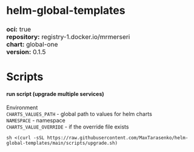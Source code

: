 # helm-global-templates

<h3>
<div style="font-weight: normal">
<b>oci:</b> true
</div>
<div style="font-weight: normal">
<b>repository:</b> registry-1.docker.io/mrmerseri
</div>
<div style="font-weight: normal">
<b>chart:</b> global-one
</div>
<div style="font-weight: normal">
<b>version:</b> 0.1.5
</div>
</h3>

# Scripts

#### run script (upgrade multiple services)
Environment \
`CHARTS_VALUES_PATH` - global path to values for helm charts \
`NAMESPACE` - namespace \
`CHARTS_VALUE_OVERRIDE` - if the override file exists
```
sh <(curl -sSL https://raw.githubusercontent.com/MaxTarasenko/helm-global-templates/main/scripts/upgrade.sh)
```